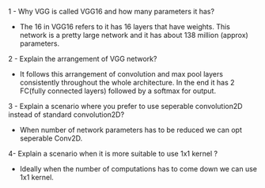 1 - Why VGG is called VGG16 and how many parameters it has?
* The 16 in VGG16 refers to it has 16 layers that have weights. This network is a pretty large network and it has about 138 million (approx) parameters.

2 - Explain the arrangement of VGG network?
* It follows this arrangement of convolution and max pool layers consistently throughout the whole architecture. In the end it has 2 FC(fully connected layers) followed by a softmax for output. 

3 - Explain a scenario where you prefer to use seperable convolution2D instead of standard convolution2D?
* When number of network parameters has to be reduced we can opt seperable Conv2D.

4- Explain a scenario when it is more suitable to use 1x1 kernel ?
* Ideally when the number of computations has to come down we can use 1x1 kernel.


